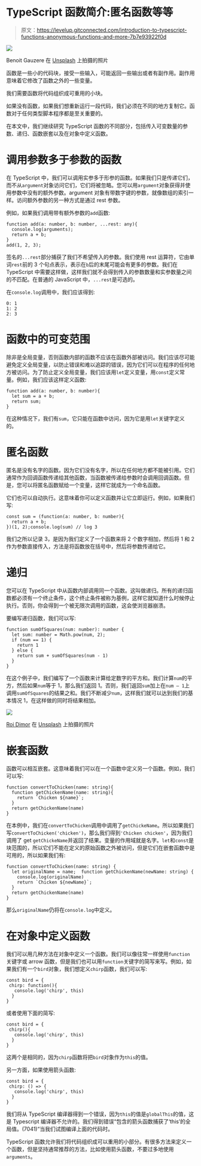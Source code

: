 # TypeScript 函数简介:匿名函数等等

> 原文：<https://levelup.gitconnected.com/introduction-to-typescript-functions-anonymous-functions-and-more-7b7e93922f0d>

![](img/948f0d8c70a8c639c43579f5ba6aad75.png)

Benoit Gauzere 在 [Unsplash](https://unsplash.com?utm_source=medium&utm_medium=referral) 上拍摄的照片

函数是一些小的代码块，接受一些输入，可能返回一些输出或者有副作用。副作用意味着它修改了函数之外的一些变量。

我们需要函数将代码组织成可重用的小块。

如果没有函数，如果我们想重新运行一段代码，我们必须在不同的地方复制它。函数对于任何类型脚本程序都是至关重要的。

在本文中，我们继续研究 TypeScript 函数的不同部分，包括传入可变数量的参数、递归、函数嵌套以及在对象中定义函数。

# 调用参数多于参数的函数

在 TypeScript 中，我们可以调用实参多于形参的函数。如果我们只是传递它们，而不从`argument`对象访问它们，它们将被忽略。您可以用`argument`对象获得并使用参数中没有的额外参数。argument 对象有带数字键的参数，就像数组的索引一样。访问额外参数的另一种方式是通过 rest 参数。

例如，如果我们调用带有额外参数的`add`函数:

```
function add(a: number, b: number, ...rest: any){
  console.log(arguments);
  return a + b;
}
add(1, 2, 3);
```

签名的`...rest`部分捕获了我们不希望传入的参数。我们使用 rest 运算符，它由单词`rest`前的 3 个句点表示，表示在`b`后的末尾可能会有更多的参数。我们在 TypeScript 中需要这样做，这样我们就不会得到传入的参数数量和实参数量之间的不匹配。在普通的 JavaScript 中，`...rest`是可选的。

在`console.log`调用中，我们应该得到:

```
0: 1
1: 2
2: 3
```

# 函数中的可变范围

除非是全局变量，否则函数内部的函数不应该在函数外部被访问。我们应该尽可能避免定义全局变量，以防止错误和难以追踪的错误，因为它们可以在程序的任何地方被访问。为了防止定义全局变量，我们应该用`let`定义变量，用`const`定义常量。例如，我们应该这样定义函数:

```
function add(a: number, b: number){
  let sum = a + b;
  return sum;
}
```

在这种情况下，我们有`sum`，它只能在函数中访问，因为它是用`let`关键字定义的。

# 匿名函数

匿名是没有名字的函数。因为它们没有名字，所以在任何地方都不能被引用。它们通常作为回调函数传递给其他函数，当函数被传递给参数时会调用回调函数。但是，您可以将匿名函数赋给一个变量，这样它就成为一个命名函数。

它们也可以自动执行。这意味着你可以定义函数并让它立即运行。例如，如果我们写:

```
const sum = (function(a: number, b: number){
  return a + b;
})(1, 2);console.log(sum) // log 3
```

我们之所以记录 3，是因为我们定义了一个函数来将 2 个数字相加，然后将 1 和 2 作为参数直接传入，方法是将函数放在括号中，然后将参数传递给它。

# 递归

您可以在 TypeScript 中从函数内部调用同一个函数。这叫做递归。所有的递归函数都必须有一个终止条件，这个终止条件被称为基例，这样它就知道什么时候停止执行。否则，你会得到一个被无限次调用的函数，这会使浏览器崩溃。

要编写递归函数，我们可以写:

```
function sumOfSquares(num: number): number {
  let sum: number = Math.pow(num, 2);
  if (num == 1) {
    return 1
  } else {
    return sum + sumOfSquares(num - 1)
  }  
}
```

在这个例子中，我们编写了一个函数来计算给定数字的平方和。我们计算`num`的平方，然后如果`num`等于 1，那么我们返回 1。否则，我们返回`sum`加上在`num — 1`上调用`sumOfSquares`的结果之和。我们不断减少`num`，这样我们就可以达到我们的基本情况 1，在这样做的同时将结果相加。

![](img/bdf42b82027db4d661693379ca836f8a.png)

[Roi Dimor](https://unsplash.com/@roi_dimor?utm_source=medium&utm_medium=referral) 在 [Unsplash](https://unsplash.com?utm_source=medium&utm_medium=referral) 上拍摄的照片

# 嵌套函数

函数可以相互嵌套。这意味着我们可以在一个函数中定义另一个函数。例如，我们可以写:

```
function convertToChicken(name: string){
  function getChickenName(name: string){
    return `Chicken ${name}`;
  }
  return getChickenName(name)
}
```

在本例中，我们在`convertToChicken`调用中调用了`getChickeName`。所以如果我们写`convertToChicken('chicken')`，那么我们得到`'Chicken chicken'`，因为我们调用了 get `getChickeName`并返回了结果。变量的作用域就是名字。`let`和`const`是块范围的，所以它们不能在定义的原始函数之外被访问，但是它们在嵌套函数中是可用的，所以如果我们有:

```
function convertToChicken(name: string) {
  let originalName = name;  function getChickenName(newName: string) {
    console.log(originalName)
    return `Chicken ${newName}`;
  }
  return getChickenName(name)
}
```

那么`originalName`仍将在`console.log`中定义。

# 在对象中定义函数

我们可以用几种方法在对象中定义一个函数。我们可以像往常一样使用`function`关键字或 arrow 函数，但是我们也可以用`function`关键字的简写来写。例如，如果我们有一个`bird`对象，我们想定义`chirp`函数，我们可以写:

```
const bird = {
 chirp: function(){
   console.log('chirp', this)
  }
}
```

或者使用下面的简写:

```
const bird = {
 chirp(){
   console.log('chirp', this)
  }
}
```

这两个是相同的，因为`chirp`函数将把`bird`对象作为`this`的值。

另一方面，如果使用箭头函数:

```
const bird = {
 chirp: () => {
   console.log('chirp', this)
  }
}
```

我们将从 TypeScript 编译器得到一个错误，因为`this`的值是`globalThis`的值，这是 Typescript 编译器不允许的。我们得到错误“包含的箭头函数捕获了‘this’的全局值。(7041)“当我们试图编译上面的代码时。

TypeScript 函数允许我们将代码组织成可以重用的小部分。有很多方法来定义一个函数，但是坚持通常推荐的方法，比如使用箭头函数，不要过多地使用`arguments`。